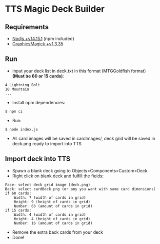 # TTS Magic Deck Builder

## Requirements
- [Nodjs +v14.15.1](https://nodejs.org/en/) (npm included)
- [GraphicsMagick +v1.3.35](http://www.graphicsmagick.org/)

## Run
- Input your deck list in deck.txt in this format (MTGGoldfish format) **(Must be 60 or 15 cards)**:
```
4 Lightning Bolt
10 Mountain
...
```
- Install npm dependencies:
```
$ npm ci
```
- Run:
```
$ node index.js
```
- All card images will be saved in cardImages/, deck grid will be saved in deck.png ready to import into TTS

## Import deck into TTS
- Spawn a blank deck going to Objects>Components>Custom>Deck
- Right click on blank deck and fulfill the fields:
```
Face: select deck grid image (deck.png)
Back: select cardBack.png (or any you want with same card dimensions)
if 60 cards:
    Width: 7 (width of cards in grid)
    Height: 9 (height of cards in grid)
    Number: 63 (amount of cards in grid)
if 15 cards:
    Width: 4 (width of cards in grid)
    Height: 4 (height of cards in grid)
    Number: 16 (amount of cards in grid)
```
- Remove the extra back cards from your deck
- Done!
